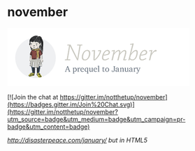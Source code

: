 # november

<img src="assets/img/prequel.png" height="134">

[![Join the chat at https://gitter.im/notthetup/november](https://badges.gitter.im/Join%20Chat.svg)](https://gitter.im/notthetup/november?utm_source=badge&utm_medium=badge&utm_campaign=pr-badge&utm_content=badge)  

_http://disasterpeace.com/january/ but in HTML5_

